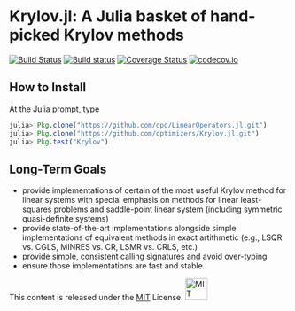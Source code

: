 # Krylov.jl: A Julia basket of hand-picked Krylov methods

[![Build Status](https://travis-ci.org/JuliaOptimizers/Krylov.jl.svg?branch=develop)](https://travis-ci.org/JuliaOptimizers/Krylov.jl)
[![Build status](https://ci.appveyor.com/api/projects/status/ygy8aqqjmqhfwrxc?svg=true)](https://ci.appveyor.com/project/dpo/krylov-jl)
[![Coverage Status](https://coveralls.io/repos/JuliaOptimizers/Krylov.jl/badge.svg?branch=develop&service=github)](https://coveralls.io/github/JuliaOptimizers/Krylov.jl?branch=develop)
[![codecov.io](https://codecov.io/github/JuliaOptimizers/Krylov.jl/coverage.svg?branch=develop)](https://codecov.io/github/JuliaOptimizers/Krylov.jl?branch=develop)

## How to Install

At the Julia prompt, type

````JULIA
julia> Pkg.clone("https://github.com/dpo/LinearOperators.jl.git")
julia> Pkg.clone("https://github.com/optimizers/Krylov.jl.git")
julia> Pkg.test("Krylov")
````

## Long-Term Goals

* provide implementations of certain of the most useful Krylov method for
  linear systems with special emphasis on methods for linear least-squares
  problems and saddle-point linear system (including symmetric quasi-definite
  systems)
* provide state-of-the-art implementations alongside simple implementations of
  equivalent methods in exact artithmetic (e.g., LSQR vs. CGLS, MINRES vs. CR,
  LSMR vs. CRLS, etc.)
* provide simple, consistent calling signatures and avoid over-typing
* ensure those implementations are fast and stable.

This content is released under the [MIT](http://opensource.org/licenses/MIT) License.
<a rel="license" href="http://opensource.org/licenses/MIT">
<img alt="MIT license" height="40" src="http://upload.wikimedia.org/wikipedia/commons/c/c3/License_icon-mit.svg" /></a>
